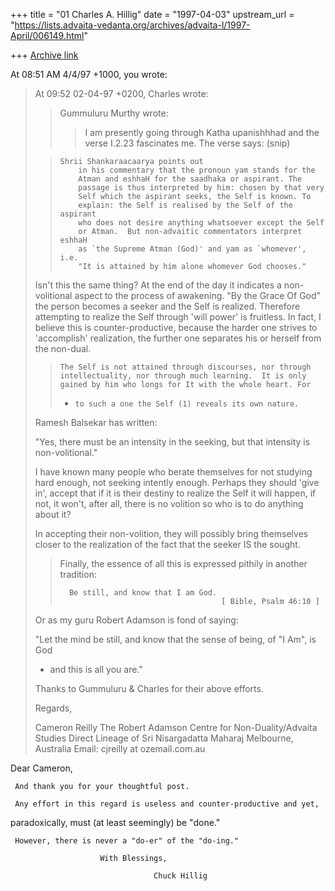 +++
title = "01 Charles A. Hillig"
date = "1997-04-03"
upstream_url = "https://lists.advaita-vedanta.org/archives/advaita-l/1997-April/006149.html"

+++
[Archive link](https://lists.advaita-vedanta.org/archives/advaita-l/1997-April/006149.html)

At 08:51 AM 4/4/97 +1000, you wrote:
>At 09:52 02-04-97 +0200, Charles wrote:
>>Gummuluru Murthy <gmurthy at MORGAN.UCS.MUN.CA> wrote:
>>
>>> I am presently going through Katha upanishhhad and the verse I.2.23
>>> fascinates me.  The verse says:
>(snip)
>
>>     Shrii Shankaraacaarya points out
>>         in his commentary that the pronoun yam stands for the
>>         Atman and eshhaH for the saadhaka or aspirant. The
>>         passage is thus interpreted by him: chosen by that very
>>         Self which the aspirant seeks, the Self is known. To
>>         explain: the Self is realised by the Self of the aspirant
>>         who does not desire anything whatsoever except the Self
>>         or Atman.  But non-advaitic commentators interpret eshhaH
>>         as `the Supreme Atman (God)' and yam as `whomever', i.e.
>>         "It is attained by him alone whomever God chooses."
>
>Isn't this the same thing? At the end of the day it indicates a
>non-volitional aspect to the process of awakening. "By the Grace Of God"
>the person becomes a seeker and the Self is realized. Therefore attempting
>to realize the Self through 'will power' is fruitless. In fact, I believe
>this is counter-productive, because the harder one strives to 'accomplish'
>realization, the further one separates his or herself from the non-dual.
>
>>     The Self is not attained through discourses, nor through
>>     intellectuality, nor through much learning.  It is only
>>     gained by him who longs for It with the whole heart. For
>>+     to such a one the Self (1) reveals its own nature.
>
>Ramesh Balsekar has written:
>
>"Yes, there must be an intensity in the seeking, but that intensity is
>non-volitional."
>
>I have known many people who berate themselves for not studying hard
>enough, not seeking intently enough. Perhaps they should 'give in', accept
>that if it is their destiny to realize the Self it will happen, if not, it
>won't, after all, there is no volition so who is to do anything about it?
>
>In accepting their non-volition, they will possibly bring themselves closer
>to the realization of the fact that the seeker IS the sought.
>
>>
>>Finally, the essence of all this is expressed pithily in another
>>tradition:
>>
>>       Be still, and know that I am God.
>>                                         [ Bible, Psalm 46:10 ]
>
>
>Or as my guru Robert Adamson is fond of saying:
>
>"Let the mind be still, and know that the sense of being, of "I Am", is God
>- and this is all you are."
>
>Thanks to Gummuluru & Charles for their above efforts.
>
>Regards,
>
>
>Cameron Reilly
>The Robert Adamson Centre for Non-Duality/Advaita Studies
>Direct Lineage of Sri Nisargadatta Maharaj
>Melbourne, Australia
>Email: cjreilly at ozemail.com.au


Dear Cameron,

     And thank you for your thoughtful post.

     Any effort in this regard is useless and counter-productive and yet,
paradoxically, must (at least seemingly) be "done."

     However, there is never a "do-er" of the "do-ing."

                        With Blessings,

                                    Chuck Hillig

